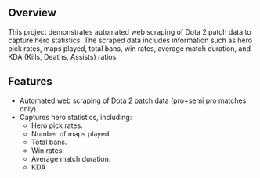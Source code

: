
## Overview

This project demonstrates automated web scraping of Dota 2 patch data to capture hero statistics. The scraped data includes information such as hero pick rates, maps played, total bans, win rates, average match duration, and KDA (Kills, Deaths, Assists) ratios. 

## Features

- Automated web scraping of Dota 2 patch data (pro+semi pro matches only).
- Captures hero statistics, including:
  - Hero pick rates.
  - Number of maps played.
  - Total bans.
  - Win rates.
  - Average match duration.
  - KDA
